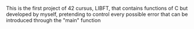 This is the first project of 42 cursus, LIBFT, that contains functions of C but developed by myself, pretending to control every possible error that can be introduced through the "main" function
